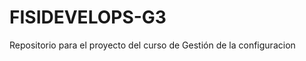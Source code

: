 FISIDEVELOPS-G3
===============

Repositorio para el proyecto del curso de Gestión de la configuracion
